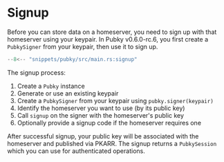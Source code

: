 # Signup

Before you can store data on a homeserver, you need to sign up with that homeserver using your keypair. In Pubky v0.6.0-rc.6, you first create a `PubkySigner` from your keypair, then use it to sign up.

```rust
--8<-- "snippets/pubky/src/main.rs:signup"
```

The signup process:

1. Create a `Pubky` instance
2. Generate or use an existing keypair
3. Create a `PubkySigner` from your keypair using `pubky.signer(keypair)`
4. Identify the homeserver you want to use (by its public key)
5. Call `signup` on the signer with the homeserver's public key
6. Optionally provide a signup code if the homeserver requires one

After successful signup, your public key will be associated with the homeserver and published via PKARR. The signup returns a `PubkySession` which you can use for authenticated operations.
